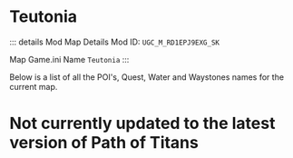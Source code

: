 # Teutonia

::: details Mod Map Details
Mod ID: `UGC_M_RD1EPJ9EXG_SK`

Map Game.ini Name `Teutonia`
:::

Below is a list of all the POI's, Quest, Water and Waystones names for the current map.

# Not currently updated to the latest version of Path of Titans